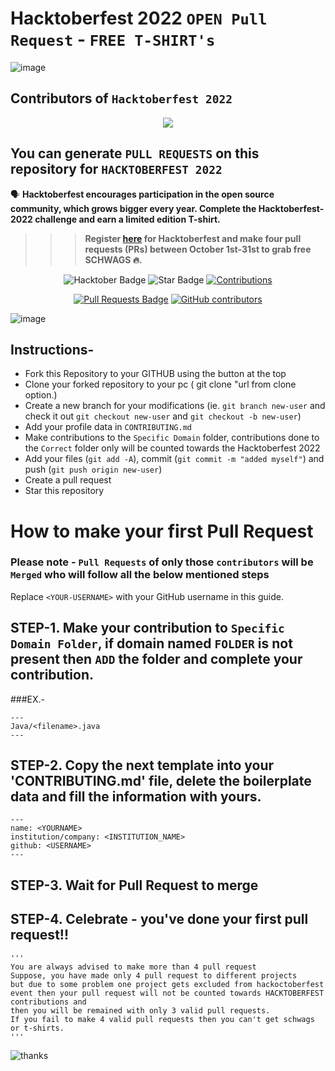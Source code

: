 # Hacktoberfest 2022 `OPEN Pull Request` - `FREE T-SHIRT's`
![image](https://user-images.githubusercontent.com/54509629/192245072-cf710b48-ee99-47b2-8446-e45d21f25c60.png)

## Contributors of `Hacktoberfest 2022`

<div align="center">

<a href="https://github.com/jvm-coder/Hacktoberfest2022_aakash/graphs/contributors">
  <img src="https://contrib.rocks/image?repo=jvm-coder/Hacktoberfest2022_aakash" />
</a>
  
</div>

## You can generate `PULL REQUESTS` on this repository for `HACKTOBERFEST 2022`

🗣 **Hacktoberfest encourages participation in the open source community, which grows bigger every year. Complete the Hacktoberfest-2022 challenge and earn a limited edition T-shirt.**

>>> **Register [here](https://hacktoberfest.digitalocean.com) for Hacktoberfest and make four pull requests (PRs) between October 1st-31st to grab free SCHWAGS 🔥.**

<div align="center">

<img src="https://img.shields.io/badge/hacktoberfest-2022-blueviolet" alt="Hacktober Badge"/>
 <img src="https://img.shields.io/static/v1?label=%F0%9F%8C%9F&message=If%20Useful&style=style=flat&color=BC4E99" alt="Star Badge"/>
 <a href="https://github.com/jvm-coder" ><img src="https://img.shields.io/badge/Contributions-welcome-violet.svg?style=flat&logo=git" alt="Contributions" /></a>

<a href="https://github.com/jvm-coder/Hacktoberfest2022_jvm-coder/pulls"><img src="https://img.shields.io/github/issues-pr/jvm-coder/Hacktoberfest2022_aakash" alt="Pull Requests Badge"/></a>
<a href="https://github.com/jvm-coder/Hacktoberfest2022_aakash/graphs/contributors">
<img alt="GitHub contributors" src="https://img.shields.io/github/contributors/jvm-coder/Hacktoberfest2022_aakash?color=2b9348"></a>
<a href="https://github.com/jvm-coder/Hacktoberfest2022_aakash/blob/master/LICENSE"></a>

</div>

![image](https://miro.medium.com/max/828/1*oVwk66fBRCni-n38ZmgOPw.gif)

## Instructions-

- Fork this Repository to your GITHUB using the button at the top
- Clone your forked repository to your pc ( git clone "url from clone option.)
- Create a new branch for your modifications (ie. `git branch new-user` and check it out `git checkout new-user` and `git checkout -b new-user`)
- Add your profile data in `CONTRIBUTING.md`
- Make contributions to the `Specific Domain` folder, contributions done to the `Correct` folder only will be counted towards the Hacktoberfest 2022
- Add your files (`git add -A`), commit (`git commit -m "added myself"`) and push (`git push origin new-user`)
- Create a pull request
- Star this repository

# How to make your first Pull Request
### Please note - `Pull Requests` of only those `contributors` will be `Merged` who will follow all the below mentioned steps

Replace `<YOUR-USERNAME>` with your GitHub username in this guide.

## STEP-1. Make your contribution to `Specific Domain Folder`, if domain named `FOLDER` is not present then `ADD` the folder and complete your contribution.
###EX.-
```
---
Java/<filename>.java
---
```

## STEP-2. Copy the next template into your 'CONTRIBUTING.md' file, delete the boilerplate data and fill the information with yours.

```
---
name: <YOURNAME>
institution/company: <INSTITUTION_NAME>
github: <USERNAME>
---
```

## STEP-3. Wait for Pull Request to merge

## STEP-4. Celebrate - you've done your first pull request!!

```
'''
You are always advised to make more than 4 pull request
Suppose, you have made only 4 pull request to different projects
but due to some problem one project gets excluded from hackoctoberfest event then your pull request will not be counted towards HACKTOBERFEST contributions and 
then you will be remained with only 3 valid pull requests.
If you fail to make 4 valid pull requests then you can't get schwags or t-shirts.
'''
```

![thanks](https://monophy.com/media/elDBlnjTIq4eYxNgRg/monophy.gif)
